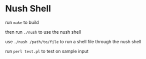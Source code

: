 # Nush Shell

run
`make`
to build

then run
`./nush`
to use the nush shell

use
`./nush /path/to/file`
to run a shell file through the nush shell

run
`perl test.pl`
to test on sample input
